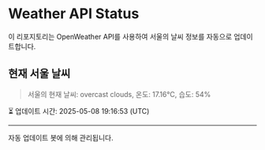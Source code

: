 
# Weather API Status

이 리포지토리는 OpenWeather API를 사용하여 서울의 날씨 정보를 자동으로 업데이트합니다.

## 현재 서울 날씨
> 서울의 현재 날씨: overcast clouds, 온도: 17.16°C, 습도: 54%

⏳ 업데이트 시간: 2025-05-08 19:16:53 (UTC)

---
자동 업데이트 봇에 의해 관리됩니다.
